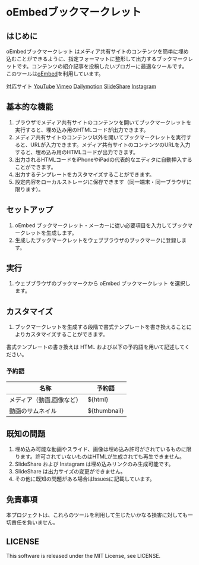 oEmbedブックマークレット
=======

はじめに
--------

oEmbedブックマークレット はメディア共有サイトのコンテンツを簡単に埋め込むことができるように、指定フォーマットに整形して出力するブックマークレットです。コンテンツの紹介記事を投稿したいブロガーに最適なツールです。
このツールは[oEmbed](http://oembed.com)を利用しています。

対応サイト
[YouTube](http://www.youtube.com/)
[Vimeo](http://vimeo.com/)
[Dailymotion](http://www.dailymotion.com/)
[SlideShare](http://www.slideshare.net/)
[Instagram](http://instagram.com/)

基本的な機能
------------

 1. ブラウザでメディア共有サイトのコンテンツを開いてブックマークレットを実行すると、埋め込み用のHTMLコードが出力できます。
 2. メディア共有サイトのコンテンツ以外を開いてブックマークレットを実行すると、URLが入力できます。メディア共有サイトのコンテンツのURLを入力すると、埋め込み用のHTMLコードが出力できます。
 3. 出力されるHTMLコードをiPhoneやiPadの代表的なエディタに自動挿入することができます。
 4. 出力するテンプレートをカスタマイズすることができます。
 5. 設定内容をローカルストレージに保存できます（同一端末・同一ブラウザに限ります）。

セットアップ
------------

 1. oEmbed ブックマークレット・メーカーに従い必要項目を入力してブックマークレットを生成します。
 2. 生成したブックマークレットをウェブブラウザのブックマークに登録します。

実行
----

 1. ウェブブラウザのブックマークから oEmbed ブックマークレット を選択します。

カスタマイズ
------------

 1. ブックマークレットを生成する段階で書式テンプレートを書き換えることによりカスタマイズすることができます。

書式テンプレートの書き換えは HTML および以下の予約語を用いて記述してください。


### 予約語

名称                     | 予約語
------------------------|-------------------
メディア（動画,画像など）  | ${html}
動画のサムネイル          | ${thumbnail}

既知の問題
----------
 1. 埋め込み可能な動画やスライド、画像は埋め込み許可がされているものに限ります。許可されていないものはHTMLが生成されても再生できません。
 2. SlideShare および Instagram は埋め込みリンクのみ生成可能です。
 3. SlideShare は出力サイズの変更ができません。
 4. その他に既知の問題がある場合はIssuesに記載しています。

免責事項
--------------------------------
本プロジェクトは、これらのツールを利用して生じたいかなる損害に対しても一切責任を負いません。

LICENSE
-------

This software is released under the MIT License, see LICENSE.
